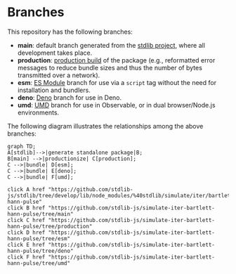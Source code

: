 <!--

@license Apache-2.0

Copyright (c) 2022 The Stdlib Authors.

Licensed under the Apache License, Version 2.0 (the "License");
you may not use this file except in compliance with the License.
You may obtain a copy of the License at

    http://www.apache.org/licenses/LICENSE-2.0

Unless required by applicable law or agreed to in writing, software
distributed under the License is distributed on an "AS IS" BASIS,
WITHOUT WARRANTIES OR CONDITIONS OF ANY KIND, either express or implied.
See the License for the specific language governing permissions and
limitations under the License.

-->

# Branches

This repository has the following branches:

-   **main**: default branch generated from the [stdlib project][stdlib-url], where all development takes place.
-   **production**: [production build][production-url] of the package (e.g., reformatted error messages to reduce bundle sizes and thus the number of bytes transmitted over a network).
-   **esm**: [ES Module][esm-url] branch for use via a `script` tag without the need for installation and bundlers.
-   **deno**: [Deno][deno-url] branch for use in Deno.
-   **umd**: [UMD][umd-url] branch for use in Observable, or in dual browser/Node.js environments.

The following diagram illustrates the relationships among the above branches:

```mermaid
graph TD;
A[stdlib]-->|generate standalone package|B;
B[main] -->|productionize| C[production];
C -->|bundle| D[esm];
C -->|bundle| E[deno];
C -->|bundle| F[umd];

click A href "https://github.com/stdlib-js/stdlib/tree/develop/lib/node_modules/%40stdlib/simulate/iter/bartlett-hann-pulse"
click B href "https://github.com/stdlib-js/simulate-iter-bartlett-hann-pulse/tree/main"
click C href "https://github.com/stdlib-js/simulate-iter-bartlett-hann-pulse/tree/production"
click D href "https://github.com/stdlib-js/simulate-iter-bartlett-hann-pulse/tree/esm"
click E href "https://github.com/stdlib-js/simulate-iter-bartlett-hann-pulse/tree/deno"
click F href "https://github.com/stdlib-js/simulate-iter-bartlett-hann-pulse/tree/umd"
```

[stdlib-url]: https://github.com/stdlib-js/stdlib/tree/develop/lib/node_modules/%40stdlib/simulate/iter/bartlett-hann-pulse
[production-url]: https://github.com/stdlib-js/simulate-iter-bartlett-hann-pulse/tree/production
[deno-url]: https://github.com/stdlib-js/simulate-iter-bartlett-hann-pulse/tree/deno
[umd-url]: https://github.com/stdlib-js/simulate-iter-bartlett-hann-pulse/tree/umd
[esm-url]: https://github.com/stdlib-js/simulate-iter-bartlett-hann-pulse/tree/esm